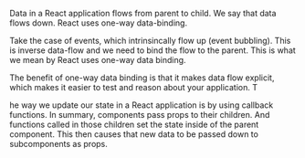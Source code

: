 Data in a React application flows from parent to child. We say that data flows down. React uses one-way data-binding.

Take the case of events, which intrinsincally flow up (event bubbling). This is inverse data-flow and we need to bind the flow to the parent. This is what we mean by React uses one-way data binding.

The benefit of one-way data binding is that it makes data flow explicit, which makes it easier to test and reason about your application. T

he way we update our state in a React application is by using callback functions. In summary, components pass props to their children. And functions called in those children set the state inside of the parent component. This then causes that new data to be passed down to subcomponents as props.
